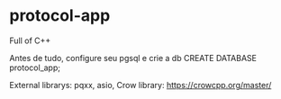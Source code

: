 # protocol-app

Full of C++

Antes de tudo, configure seu pgsql
e crie a db CREATE DATABASE protocol_app;

External librarys: pqxx, asio,
Crow library: https://crowcpp.org/master/
